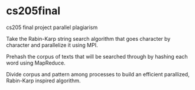 cs205final
==========

cs205 final project parallel plagiarism

Take the Rabin-Karp string search algorithm that goes character by character and parallelize it using MPI. 

Prehash the corpus of texts that will be searched through by hashing each word using MapReduce.

Divide corpus and pattern among processes to build an efficient parallized, Rabin-Karp inspired algorithm. 
